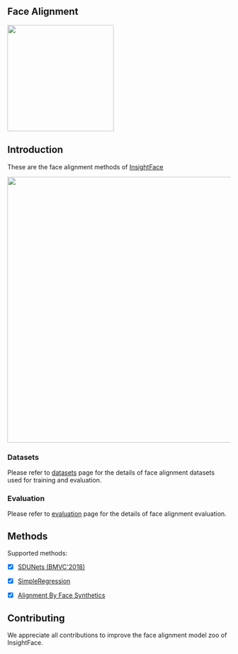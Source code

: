 ## Face Alignment


<div align="left">
  <img src="https://insightface.ai/assets/img/custom/logo3.jpg" width="240"/>
</div>


## Introduction

These are the face alignment methods of [InsightFace](https://insightface.ai)


<div align="left">
  <img src="https://insightface.ai/assets/img/custom/thumb_sdunet.png" width="600"/>
</div>


### Datasets

  Please refer to [datasets](_datasets_) page for the details of face alignment datasets used for training and evaluation.

### Evaluation

  Please refer to [evaluation](_evaluation_) page for the details of face alignment evaluation.


## Methods


Supported methods:

- [x] [SDUNets (BMVC'2018)](heatmap)
- [x] [SimpleRegression](coordinate_reg)
- [x] [Alignment By Face Synthetics](synthetics)


## Contributing

We appreciate all contributions to improve the face alignment model zoo of InsightFace. 


